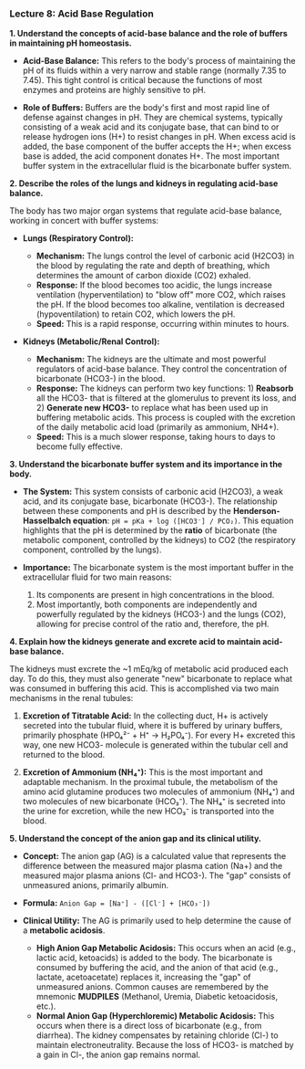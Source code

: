 ### Lecture 8: Acid Base Regulation

**1. Understand the concepts of acid-base balance and the role of buffers in maintaining pH homeostasis.**

*   **Acid-Base Balance:** This refers to the body's process of maintaining the pH of its fluids within a very narrow and stable range (normally 7.35 to 7.45). This tight control is critical because the functions of most enzymes and proteins are highly sensitive to pH.

*   **Role of Buffers:** Buffers are the body's first and most rapid line of defense against changes in pH. They are chemical systems, typically consisting of a weak acid and its conjugate base, that can bind to or release hydrogen ions (H+) to resist changes in pH. When excess acid is added, the base component of the buffer accepts the H+; when excess base is added, the acid component donates H+. The most important buffer system in the extracellular fluid is the bicarbonate buffer system.

**2. Describe the roles of the lungs and kidneys in regulating acid-base balance.**

The body has two major organ systems that regulate acid-base balance, working in concert with buffer systems:

*   **Lungs (Respiratory Control):**
    *   **Mechanism:** The lungs control the level of carbonic acid (H2CO3) in the blood by regulating the rate and depth of breathing, which determines the amount of carbon dioxide (CO2) exhaled.
    *   **Response:** If the blood becomes too acidic, the lungs increase ventilation (hyperventilation) to "blow off" more CO2, which raises the pH. If the blood becomes too alkaline, ventilation is decreased (hypoventilation) to retain CO2, which lowers the pH.
    *   **Speed:** This is a rapid response, occurring within minutes to hours.

*   **Kidneys (Metabolic/Renal Control):**
    *   **Mechanism:** The kidneys are the ultimate and most powerful regulators of acid-base balance. They control the concentration of bicarbonate (HCO3-) in the blood.
    *   **Response:** The kidneys can perform two key functions: 1) **Reabsorb** all the HCO3- that is filtered at the glomerulus to prevent its loss, and 2) **Generate new HCO3-** to replace what has been used up in buffering metabolic acids. This process is coupled with the excretion of the daily metabolic acid load (primarily as ammonium, NH4+).
    *   **Speed:** This is a much slower response, taking hours to days to become fully effective.

**3. Understand the bicarbonate buffer system and its importance in the body.**

*   **The System:** This system consists of carbonic acid (H2CO3), a weak acid, and its conjugate base, bicarbonate (HCO3-). The relationship between these components and pH is described by the **Henderson-Hasselbalch equation**: `pH = pKa + log ([HCO3⁻] / PCO₂)`. This equation highlights that the pH is determined by the **ratio** of bicarbonate (the metabolic component, controlled by the kidneys) to CO2 (the respiratory component, controlled by the lungs).

*   **Importance:** The bicarbonate system is the most important buffer in the extracellular fluid for two main reasons:
    1.  Its components are present in high concentrations in the blood.
    2.  Most importantly, both components are independently and powerfully regulated by the kidneys (HCO3-) and the lungs (CO2), allowing for precise control of the ratio and, therefore, the pH.

**4. Explain how the kidneys generate and excrete acid to maintain acid-base balance.**

The kidneys must excrete the ~1 mEq/kg of metabolic acid produced each day. To do this, they must also generate "new" bicarbonate to replace what was consumed in buffering this acid. This is accomplished via two main mechanisms in the renal tubules:

1.  **Excretion of Titratable Acid:** In the collecting duct, H+ is actively secreted into the tubular fluid, where it is buffered by urinary buffers, primarily phosphate (HPO₄²⁻ + H⁺ → H₂PO₄⁻). For every H+ excreted this way, one new HCO3- molecule is generated within the tubular cell and returned to the blood.

2.  **Excretion of Ammonium (NH₄⁺):** This is the most important and adaptable mechanism. In the proximal tubule, the metabolism of the amino acid glutamine produces two molecules of ammonium (NH₄⁺) and two molecules of new bicarbonate (HCO₃⁻). The NH₄⁺ is secreted into the urine for excretion, while the new HCO₃⁻ is transported into the blood.

**5. Understand the concept of the anion gap and its clinical utility.**

*   **Concept:** The anion gap (AG) is a calculated value that represents the difference between the measured major plasma cation (Na+) and the measured major plasma anions (Cl- and HCO3-). The "gap" consists of unmeasured anions, primarily albumin.

*   **Formula:** `Anion Gap = [Na⁺] - ([Cl⁻] + [HCO₃⁻])`

*   **Clinical Utility:** The AG is primarily used to help determine the cause of a **metabolic acidosis**.
    *   **High Anion Gap Metabolic Acidosis:** This occurs when an acid (e.g., lactic acid, ketoacids) is added to the body. The bicarbonate is consumed by buffering the acid, and the anion of that acid (e.g., lactate, acetoacetate) replaces it, increasing the "gap" of unmeasured anions. Common causes are remembered by the mnemonic **MUDPILES** (Methanol, Uremia, Diabetic ketoacidosis, etc.).
    *   **Normal Anion Gap (Hyperchloremic) Metabolic Acidosis:** This occurs when there is a direct loss of bicarbonate (e.g., from diarrhea). The kidney compensates by retaining chloride (Cl-) to maintain electroneutrality. Because the loss of HCO3- is matched by a gain in Cl-, the anion gap remains normal.